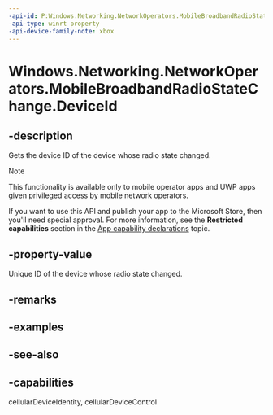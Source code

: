 ```yaml
---
-api-id: P:Windows.Networking.NetworkOperators.MobileBroadbandRadioStateChange.DeviceId
-api-type: winrt property
-api-device-family-note: xbox
---
```


<!-- Property syntax
public string DeviceId { get; }
-->

# Windows.Networking.NetworkOperators.MobileBroadbandRadioStateChange.DeviceId

## -description
Gets the device ID of the device whose radio state changed.

> [!NOTE]
> This functionality is available only to mobile operator apps and UWP apps given privileged access by mobile network operators.
> 
> If you want to use this API and publish your app to the Microsoft Store, then you'll need special approval. For more information, see the **Restricted capabilities** section in the [App capability declarations](/windows/uwp/packaging/app-capability-declarations#restricted-capabilities) topic. 

## -property-value
Unique ID of the device whose radio state changed.

## -remarks

## -examples

## -see-also

## -capabilities
cellularDeviceIdentity, cellularDeviceControl
